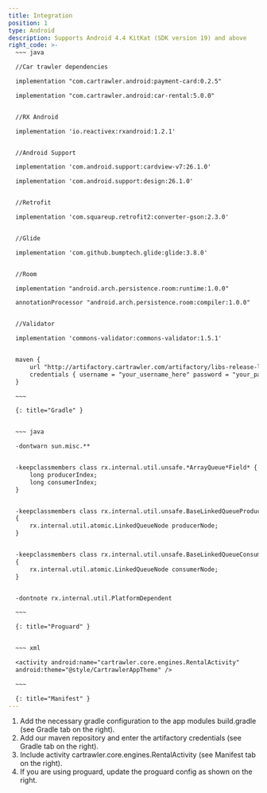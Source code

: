 ```yaml
---
title: Integration
position: 1
type: Android
description: Supports Android 4.4 KitKat (SDK version 19) and above
right_code: >-
  ~~~ java

  //Car trawler dependencies

  implementation "com.cartrawler.android:payment-card:0.2.5"

  implementation "com.cartrawler.android:car-rental:5.0.0"


  //RX Android

  implementation 'io.reactivex:rxandroid:1.2.1'


  //Android Support

  implementation 'com.android.support:cardview-v7:26.1.0'

  implementation 'com.android.support:design:26.1.0'


  //Retrofit

  implementation 'com.squareup.retrofit2:converter-gson:2.3.0'


  //Glide

  implementation 'com.github.bumptech.glide:glide:3.8.0'


  //Room

  implementation "android.arch.persistence.room:runtime:1.0.0"

  annotationProcessor "android.arch.persistence.room:compiler:1.0.0"


  //Validator

  implementation 'commons-validator:commons-validator:1.5.1'


  maven {
      url "http://artifactory.cartrawler.com/artifactory/libs-release-local"
      credentials { username = "your_username_here" password = "your_password_here" }
  }

  ~~~

  {: title="Gradle" }


  ~~~ java

  -dontwarn sun.misc.**


  -keepclassmembers class rx.internal.util.unsafe.*ArrayQueue*Field* {
      long producerIndex;
      long consumerIndex;
  }


  -keepclassmembers class rx.internal.util.unsafe.BaseLinkedQueueProducerNodeRef
  {
      rx.internal.util.atomic.LinkedQueueNode producerNode;
  }


  -keepclassmembers class rx.internal.util.unsafe.BaseLinkedQueueConsumerNodeRef
  {
      rx.internal.util.atomic.LinkedQueueNode consumerNode;
  }


  -dontnote rx.internal.util.PlatformDependent

  ~~~

  {: title="Proguard" }


  ~~~ xml

  <activity android:name="cartrawler.core.engines.RentalActivity"
  android:theme="@style/CartrawlerAppTheme" />

  ~~~

  {: title="Manifest" }
---
```



1. Add the necessary gradle configuration to the app modules build.gradle (see Gradle tab on the right).
2. Add our maven repository and enter the artifactory credentials (see Gradle tab on the right).
3. Include activity cartrawler.core.engines.RentalActivity (see Manifest tab on the right).
4. If you are using proguard, update the proguard config as shown on the right.